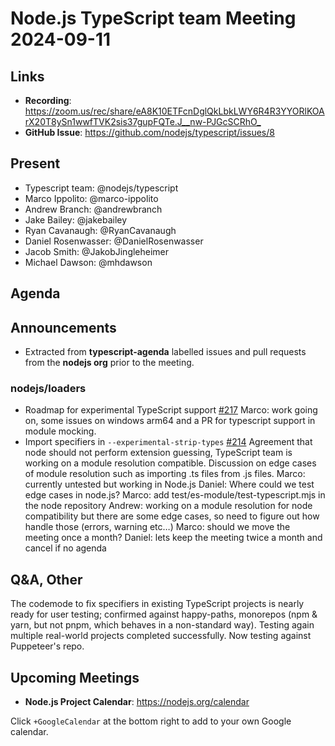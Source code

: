 # Node.js  TypeScript team Meeting 2024-09-11

## Links

* **Recording**: <https://zoom.us/rec/share/eA8K10ETFcnDglQkLbkLWY6R4R3YYORlKOArX20T8ySn1wwfTVK2sis37gupFQTe.J__nw-PJGcSCRhO_>
* **GitHub Issue**: <https://github.com/nodejs/typescript/issues/8>

## Present

* Typescript team: @nodejs/typescript
* Marco Ippolito: @marco-ippolito
* Andrew Branch: @andrewbranch
* Jake Bailey: @jakebailey
* Ryan Cavanaugh: @RyanCavanaugh
* Daniel Rosenwasser: @DanielRosenwasser
* Jacob Smith: @JakobJingleheimer
* Michael Dawson: @mhdawson

## Agenda

## Announcements

* Extracted from **typescript-agenda** labelled issues and pull requests from the **nodejs org** prior to the meeting.

### nodejs/loaders

* Roadmap for experimental TypeScript support [#217](https://github.com/nodejs/loaders/issues/217)
Marco: work going on, some issues on windows arm64 and a PR for typescript support in module mocking.
* Import specifiers in `--experimental-strip-types` [#214](https://github.com/nodejs/loaders/issues/214)
    Agreement that node should not perform extension guessing, TypeScript team is working on a module resolution compatible.
    Discussion on edge cases of module resolution such as importing .ts files from .js files.
    Marco: currently untested but working in Node.js
    Daniel: Where could we test edge cases in node.js?
    Marco: add test/es-module/test-typescript.mjs in the node repository
    Andrew: working on a module resolution for node compatibility but there are some edge cases, so need to figure out how handle those (errors, warning etc…)
    Marco: should we move the meeting once a month?
    Daniel: lets keep the meeting twice a month and cancel if no agenda

## Q&A, Other

The codemode to fix specifiers in existing TypeScript projects is nearly ready for user testing; confirmed against happy-paths, monorepos (npm & yarn, but not pnpm, which behaves in a non-standard way). Testing again multiple real-world projects completed successfully. Now testing against Puppeteer's repo.

## Upcoming Meetings

* **Node.js Project Calendar**: <https://nodejs.org/calendar>

Click `+GoogleCalendar` at the bottom right to add to your own Google calendar.
